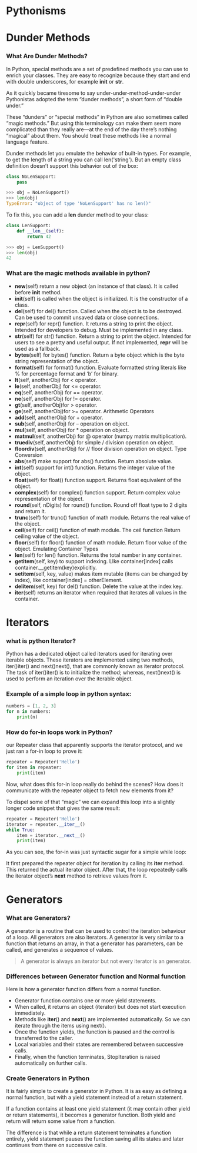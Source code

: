 # Pythonisms



# Dunder Methods



### What Are Dunder Methods?
In Python, special methods are a set of predefined methods you can use to enrich your classes. They are easy to recognize because they start and end with double underscores, for example __init__ or __str__.

As it quickly became tiresome to say under-under-method-under-under Pythonistas adopted the term “dunder methods”, a short form of “double under.”

These “dunders” or “special methods” in Python are also sometimes called “magic methods.” But using this terminology can make them seem more complicated than they really are—at the end of the day there’s nothing “magical” about them. You should treat these methods like a normal language feature.

Dunder methods let you emulate the behavior of built-in types. For example, to get the length of a string you can call len('string'). But an empty class definition doesn’t support this behavior out of the box:

```python
class NoLenSupport:
    pass

>>> obj = NoLenSupport()
>>> len(obj)
TypeError: "object of type 'NoLenSupport' has no len()"
```

To fix this, you can add a __len__ dunder method to your class:

```python
class LenSupport:
    def __len__(self):
        return 42

>>> obj = LenSupport()
>>> len(obj)
42
```

### What are the magic methods available in python?

- __new__(self) return a new object (an instance of that class). It is called before __init__ method.
- __init__(self) is called when the object is initialized. It is the constructor of a class.
- __del__(self) for del() function. Called when the object is to be destroyed. Can be used to commit unsaved data or close connections.
- __repr__(self) for repr() function. It returns a string to print the object. Intended for developers to debug. Must be implemented in any class.
- __str__(self) for str() function. Return a string to print the object. Intended for users to see a pretty and useful output. If not implemented, __repr__ will be used as a fallback.
- __bytes__(self) for bytes() function. Return a byte object which is the byte string representation of the object.
- __format__(self) for format() function. Evaluate formatted string literals like % for percentage format and ‘b’ for binary.
- __lt__(self, anotherObj) for < operator.
- __le__(self, anotherObj) for <= operator.
- __eq__(self, anotherObj) for == operator.
- __ne__(self, anotherObj) for != operator.
- __gt__(self, anotherObj)for > operator.
- __ge__(self, anotherObj)for >= operator.
Arithmetic Operators
- __add__(self, anotherObj) for + operator.
- __sub__(self, anotherObj) for – operation on object.
- __mul__(self, anotherObj) for * operation on object.
- __matmul__(self, anotherObj) for @ operator (numpy matrix multiplication).
- __truediv__(self, anotherObj) for simple / division operation on object.
- __floordiv__(self, anotherObj) for // floor division operation on object.
Type Conversion
- __abs__(self) make support for abs() function. Return absolute value.
- __int__(self) support for int() function. Returns the integer value of the object.
- __float__(self) for float() function support. Returns float equivalent of the object.
- __complex__(self) for complex() function support. Return complex value representation of the object.
- __round__(self, nDigits) for round() function. Round off float type to 2 digits and return it.
- __trunc__(self) for trunc() function of math module. Returns the real value of the object.
- __ceil__(self) for ceil() function of math module. The ceil function Return ceiling value of the object.
- __floor__(self) for floor() function of math module. Return floor value of the object.
Emulating Container Types
- __len__(self) for len() function. Returns the total number in any container.
- __getitem__(self, key) to support indexing. LIke container[index] calls container.__getitem(key)explicitly.
- __setitem__(self, key, value) makes item mutable (items can be changed by index), like container[index] = otherElement.
- __delitem__(self, key) for del() function. Delete the value at the index key.
- __iter__(self) returns an iterator when required that iterates all values in the container.



# Iterators

### what is python Iterator? 

Python has a dedicated object called iterators used for iterating over iterable objects. These iterators are implemented using two methods, iter()iter() and next()next(), that are commonly known as iterator protocol. The task of iter()iter() is to initialize the method; whereas, next()next() is used to perform an iteration over the iterable object.

### Example of a simple loop in python syntax:

```python
numbers = [1, 2, 3]
for n in numbers:
    print(n)
```
### How do for-in loops work in Python?

our Repeater class that apparently supports the iterator protocol, and we just ran a for-in loop to prove it:

```python
repeater = Repeater('Hello')
for item in repeater:
    print(item)
```
Now, what does this for-in loop really do behind the scenes? How does it communicate with the repeater object to fetch new elements from it?

To dispel some of that “magic” we can expand this loop into a slightly longer code snippet that gives the same result:

```python
repeater = Repeater('Hello')
iterator = repeater.__iter__()
while True:
    item = iterator.__next__()
    print(item)
```
As you can see, the for-in was just syntactic sugar for a simple while loop:

It first prepared the repeater object for iteration by calling its __iter__ method. This returned the actual iterator object.
After that, the loop repeatedly calls the iterator object’s __next__ method to retrieve values from it.


# Generators

### What are Generators? 

A generator is a routine that can be used to control the iteration behaviour of a loop. All generators are also iterators. A generator is very similar to a function that returns an array, in that a generator has parameters, can be called, and generates a sequence of values.

> A generator is always an iterator but not every iterator is an generator.

### Differences between Generator function and Normal function
Here is how a generator function differs from a normal function.

- Generator function contains one or more yield statements.
- When called, it returns an object (iterator) but does not start execution immediately.
- Methods like __iter__() and __next__() are implemented automatically. So we can iterate through the items using next().
- Once the function yields, the function is paused and the control is transferred to the caller.
- Local variables and their states are remembered between successive calls.
- Finally, when the function terminates, StopIteration is raised automatically on further calls.



### Create Generators in Python
It is fairly simple to create a generator in Python. It is as easy as defining a normal function, but with a yield statement instead of a return statement.

If a function contains at least one yield statement (it may contain other yield or return statements), it becomes a generator function. Both yield and return will return some value from a function.

The difference is that while a return statement terminates a function entirely, yield statement pauses the function saving all its states and later continues from there on successive calls.


